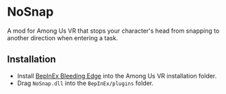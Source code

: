 # NoSnap
A mod for Among Us VR that stops your character's head from snapping to another direction when entering a task.

## Installation
 - Install [BepInEx Bleeding Edge](https://builds.bepinex.dev/projects/bepinex_be) into the Among Us VR installation folder.
 - Drag `NoSnap.dll` into the `BepInEx/plugins` folder.
